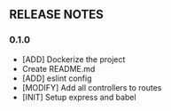 RELEASE NOTES
-------------

### 0.1.0
* [ADD] Dockerize the project
* Create README.md
* [ADD] eslint config
* [MODIFY] Add all controllers to routes
* [INIT] Setup express and babel
